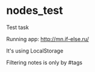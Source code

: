 # nodes_test
Test task

Running app: http://mn.if-else.ru/

It's using LocalStorage

Filtering notes is only by #tags
